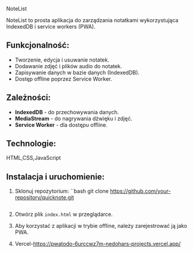 NoteList

NoteList to prosta aplikacja do zarządzania notatkami wykorzystująca IndexedDB i service workers (PWA).

## Funkcjonalność:

- Tworzenie, edycja i usuwanie notatek.
- Dodawanie zdjęć i plików audio do notatek.
- Zapisywanie danych w bazie danych (IndexedDB).
- Dostęp offline poprzez Service Worker.

## Zależności:

- **IndexedDB** - do przechowywania danych.
- **MediaStream** - do nagrywania dźwięku i zdjęć.
- **Service Worker** - dla dostępu offline.

## Technologie:

HTML,CSS,JavaScript

## Instalacja i uruchomienie:

1. Sklonuj repozytorium:
    ``bash
    git clone https://github.com/your-repository/quicknote.git
    ```

2) Otwórz plik ``index.html`` w przeglądarce.

3) Aby korzystać z aplikacji w trybie offline, należy zarejestrować ją jako PWA.

4. Vercel-https://pwatodo-6urccwz7m-nedohars-projects.vercel.app/
